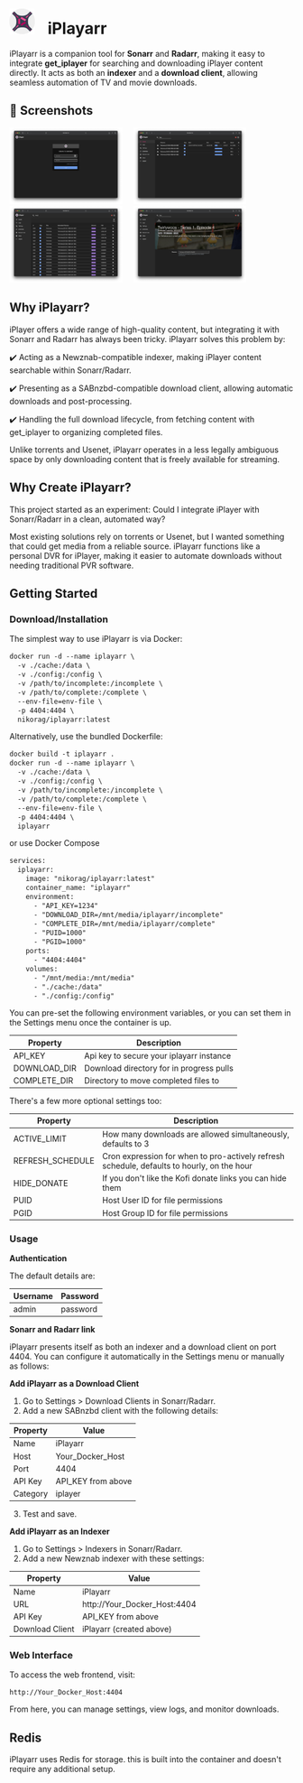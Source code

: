 # <img src="https://raw.githubusercontent.com/Nikorag/iplayarr/refs/heads/main/frontend/public/iplayarr.png" alt="Description" width="45" style="margin-right: 1rem;"> iPlayarr

iPlayarr is a companion tool for **Sonarr** and **Radarr**, making it easy to integrate **get_iplayer** for searching and downloading iPlayer content directly. It acts as both an **indexer** and a **download client**, allowing seamless automation of TV and movie downloads. 

## 📸 Screenshots

<img src="https://raw.githubusercontent.com/Nikorag/iplayarr/refs/heads/main/readme-media/login.png" alt="Login View" width="200" style="margin-right: 1rem; display: inline-block;">

<img src="https://raw.githubusercontent.com/Nikorag/iplayarr/refs/heads/main/readme-media/queue.png" alt="Queue View" width="200" style="margin-right: 1rem; display: inline-block;">

<img src="https://raw.githubusercontent.com/Nikorag/iplayarr/refs/heads/main/readme-media/search.png" alt="Search View" width="200" style="margin-right: 1rem; display: inline-block;">

<img src="https://raw.githubusercontent.com/Nikorag/iplayarr/refs/heads/main/readme-media/details.png" alt="Details View" width="200" style="margin-right: 1rem; display: inline-block;">

## Why iPlayarr?

iPlayer offers a wide range of high-quality content, but integrating it with Sonarr and Radarr has always been tricky. iPlayarr solves this problem by:

✔️ Acting as a Newznab-compatible indexer, making iPlayer content searchable within Sonarr/Radarr.

✔️ Presenting as a SABnzbd-compatible download client, allowing automatic downloads and post-processing.

✔️ Handling the full download lifecycle, from fetching content with get_iplayer to organizing completed files.

Unlike torrents and Usenet, iPlayarr operates in a less legally ambiguous space by only downloading content that is freely available for streaming.

## Why Create iPlayarr?

This project started as an experiment: Could I integrate iPlayer with Sonarr/Radarr in a clean, automated way?

Most existing solutions rely on torrents or Usenet, but I wanted something that could get media from a reliable source. iPlayarr functions like a personal DVR for iPlayer, making it easier to automate downloads without needing traditional PVR software.

## Getting Started

### Download/Installation

The simplest way to use iPlayarr is via Docker:

```
docker run -d --name iplayarr \
  -v ./cache:/data \
  -v ./config:/config \
  -v /path/to/incomplete:/incomplete \
  -v /path/to/complete:/complete \
  --env-file=env-file \
  -p 4404:4404 \
  nikorag/iplayarr:latest
```

Alternatively, use the bundled Dockerfile:

```
docker build -t iplayarr .
docker run -d --name iplayarr \
  -v ./cache:/data \
  -v ./config:/config \
  -v /path/to/incomplete:/incomplete \
  -v /path/to/complete:/complete \
  --env-file=env-file \
  -p 4404:4404 \
  iplayarr
```

or use Docker Compose

```
services:
  iplayarr:
    image: "nikorag/iplayarr:latest"
    container_name: "iplayarr"
    environment:
      - "API_KEY=1234"
      - "DOWNLOAD_DIR=/mnt/media/iplayarr/incomplete"
      - "COMPLETE_DIR=/mnt/media/iplayarr/complete"
      - "PUID=1000"
      - "PGID=1000"
    ports:
      - "4404:4404"
    volumes:
      - "/mnt/media:/mnt/media"
      - "./cache:/data"
      - "./config:/config"
```

You can pre-set the following environment variables, or you can set them in the Settings menu once the container is up.

| Property     | Description                                  |
| ------------ | -------------------------------------------- |
| API_KEY      | Api key to secure your iplayarr instance     |
| DOWNLOAD_DIR | Download directory for in progress pulls     |
| COMPLETE_DIR | Directory to move completed files to         |

There's a few more optional settings too:

| Property | Description |
| -------- | ----------- |
| ACTIVE_LIMIT | How many downloads are allowed simultaneously, defaults to 3 |
| REFRESH_SCHEDULE | Cron expression for when to pro-actively refresh schedule, defaults to hourly, on the hour |
| HIDE_DONATE | If you don't like the Kofi donate links you can hide them |
| PUID | Host User ID for file permissions |
| PGID | Host Group ID for file permissions |

### Usage

**Authentication**

The default details are:

| Username | Password |
| -------- | ----- |
| admin | password |

**Sonarr and Radarr link**

iPlayarr presents itself as both an indexer and a download client on port 4404. You can configure it automatically in the Settings menu or manually as follows:

**Add iPlayarr as a Download Client**

1. Go to Settings > Download Clients in Sonarr/Radarr.
2. Add a new SABnzbd client with the following details:

| Property | Value |
| ---------| ----- |
| Name     | iPlayarr |
| Host     | Your_Docker_Host |
| Port     | 4404 |
| API Key  | API_KEY from above |
| Category | iplayer |

3. Test and save.

**Add iPlayarr as an Indexer**

1. Go to Settings > Indexers in Sonarr/Radarr.
2. Add a new Newznab indexer with these settings:

| Property | Value |
| ---------| ----- |
| Name     | iPlayarr |
| URL      | http://Your_Docker_Host:4404 |
| API Key  | API_KEY from above |
| Download Client  | iPlayarr (created above) |

### Web Interface

To access the web frontend, visit:

```
http://Your_Docker_Host:4404
```

From here, you can manage settings, view logs, and monitor downloads.

## Redis
iPlayarr uses Redis for storage. this is built into the container and doesn't require any additional setup.